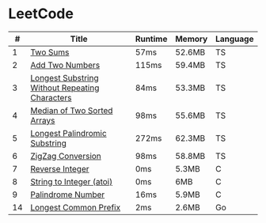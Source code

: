 # LeetCode

 \# | Title | Runtime | Memory | Language
---|---|---|---| ---
1 | [Two Sums](https://leetcode.com/problems/two-sum/) | 57ms | 52.6MB  | TS
2 | [Add Two Numbers](https://leetcode.com/problems/add-two-numbers/) | 115ms | 59.4MB  | TS
3 | [Longest Substring Without Repeating Characters](https://leetcode.com/problems/longest-substring-without-repeating-characters/) | 84ms | 53.3MB  | TS
4 | [Median of Two Sorted Arrays](https://leetcode.com/problems/median-of-two-sorted-arrays/) | 98ms | 55.6MB  | TS
5 | [Longest Palindromic Substring](https://leetcode.com/problems/longest-palindromic-substring/) | 272ms | 62.3MB  | TS
6 | [ZigZag Conversion](https://leetcode.com/problems/zigzag-conversion/) | 98ms | 58.8MB  | TS
7 | [Reverse Integer](https://leetcode.com/problems/reverse-integer/) | 0ms | 5.3MB  | C
8 | [String to Integer (atoi)](https://leetcode.com/problems/string-to-integer-atoi/) | 0ms | 6MB  | C
9 | [Palindrome Number](https://leetcode.com/problems/palindrome-number/) | 16ms | 5.9MB  | C
14 | [Longest Common Prefix](https://leetcode.com/problems/longest-common-prefix/) | 2ms | 2.6MB  | Go